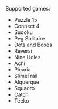 Supported games:
  - Puzzle 15
  - Connect 4
  - Sudoku
  - Peg Solitaire
  - Dots and Boxes
  - Reversi
  - Nine Holes
  - Achi
  - Picaria
  - SlimeTrail
  - Alquerque
  - Squadro
  - Catch
  - Teeko
